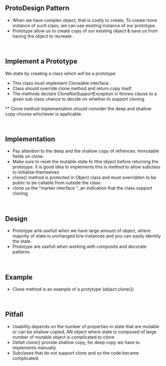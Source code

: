 <h2>ProtoDesign Pattern</h2>

- When we have complex object, that is costly to create, To create more instance of such class, we can use existing instance of our prototype.
- Prototype allow us to create copy of our existing object  &  save us from having the object to recreate .

<br>

<h2> Implement a Prototype </h2>
We state by creating a class which will be a prototype
<ul>
  <li> This class must implement Cloneable interface. </li>  
  <li> Class should override clone method and return copy itself. </li>
  <li> The methods declare CloneNotSupportException in throws clause to a given sub class chance to decide on whether to support cloning. </li>
</ul>

  
** Clone method implementation should consider the deep and shallow copy choose whichever is applicable.

<br>
<h2> Implementation </h2>
<ul>
<li> Pay attention to the deep and the shallow copy of refrences. Immutable fields on clone.</ii>
<li> Make sure to reset the mutable state fo tthe object before returning the prototype.  it is good idea to implements this is method to allow subclass to initialize themselves</li>
<li>clone() method is protected in Object class and must overridden to be public to be callable from outside the class</li>
<li> clone us the "marker interface ", an indication that the class support cloning.</li>
</ul>
  
  
<br>
<h2> Design </h2>
<ul>
<li>Prototype arte usefull when we have large amount of object, where majority of state is unchanged b/w instances and you can easily identity the state.</li>
<li>Prototype are usefull when working with composite and decorate patterns</li>
</ul>
  
 
<br>
<h2>Example</h2>
<ul>
<li>Clone method is an example of a protytype (object.clone())</li>
</ul>


<br>
<h2>Pitfall</h2>
<ul>
<li>Usability depends on the number of properties in state that are mutable or can be shallow copied, AN object  where state is composed of large number of mutable object is complicated to clone</li>
  <li>Defalt clone() provide shallow copy, for deep copy we have to implements manually</li>
  <li>Subclases that do not support clone and so the code became complicated.</li>
</ul>

